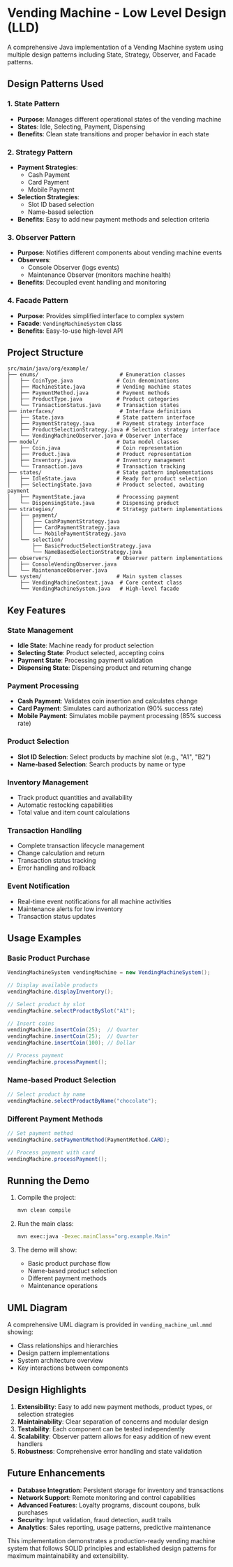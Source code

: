# Vending Machine - Low Level Design (LLD)

A comprehensive Java implementation of a Vending Machine system using multiple design patterns including State, Strategy, Observer, and Facade patterns.

## Design Patterns Used

### 1. State Pattern
- **Purpose**: Manages different operational states of the vending machine
- **States**: Idle, Selecting, Payment, Dispensing
- **Benefits**: Clean state transitions and proper behavior in each state

### 2. Strategy Pattern
- **Payment Strategies**:
  - Cash Payment
  - Card Payment
  - Mobile Payment
- **Selection Strategies**:
  - Slot ID based selection
  - Name-based selection
- **Benefits**: Easy to add new payment methods and selection criteria

### 3. Observer Pattern
- **Purpose**: Notifies different components about vending machine events
- **Observers**:
  - Console Observer (logs events)
  - Maintenance Observer (monitors machine health)
- **Benefits**: Decoupled event handling and monitoring

### 4. Facade Pattern
- **Purpose**: Provides simplified interface to complex system
- **Facade**: `VendingMachineSystem` class
- **Benefits**: Easy-to-use high-level API

## Project Structure

```
src/main/java/org/example/
├── enums/                          # Enumeration classes
│   ├── CoinType.java              # Coin denominations
│   ├── MachineState.java          # Vending machine states
│   ├── PaymentMethod.java         # Payment methods
│   ├── ProductType.java           # Product categories
│   └── TransactionStatus.java     # Transaction states
├── interfaces/                     # Interface definitions
│   ├── State.java                 # State pattern interface
│   ├── PaymentStrategy.java       # Payment strategy interface
│   ├── ProductSelectionStrategy.java # Selection strategy interface
│   └── VendingMachineObserver.java # Observer interface
├── model/                         # Data model classes
│   ├── Coin.java                  # Coin representation
│   ├── Product.java               # Product representation
│   ├── Inventory.java             # Inventory management
│   └── Transaction.java           # Transaction tracking
├── states/                        # State pattern implementations
│   ├── IdleState.java             # Ready for product selection
│   ├── SelectingState.java        # Product selected, awaiting payment
│   ├── PaymentState.java          # Processing payment
│   └── DispensingState.java       # Dispensing product
├── strategies/                    # Strategy pattern implementations
│   ├── payment/
│   │   ├── CashPaymentStrategy.java
│   │   ├── CardPaymentStrategy.java
│   │   └── MobilePaymentStrategy.java
│   └── selection/
│       ├── BasicProductSelectionStrategy.java
│       └── NameBasedSelectionStrategy.java
├── observers/                     # Observer pattern implementations
│   ├── ConsoleVendingObserver.java
│   └── MaintenanceObserver.java
└── system/                        # Main system classes
    ├── VendingMachineContext.java  # Core context class
    └── VendingMachineSystem.java   # High-level facade
```

## Key Features

### State Management
- **Idle State**: Machine ready for product selection
- **Selecting State**: Product selected, accepting coins
- **Payment State**: Processing payment validation
- **Dispensing State**: Dispensing product and returning change

### Payment Processing
- **Cash Payment**: Validates coin insertion and calculates change
- **Card Payment**: Simulates card authorization (90% success rate)
- **Mobile Payment**: Simulates mobile payment processing (85% success rate)

### Product Selection
- **Slot ID Selection**: Select products by machine slot (e.g., "A1", "B2")
- **Name-based Selection**: Search products by name or type

### Inventory Management
- Track product quantities and availability
- Automatic restocking capabilities
- Total value and item count calculations

### Transaction Handling
- Complete transaction lifecycle management
- Change calculation and return
- Transaction status tracking
- Error handling and rollback

### Event Notification
- Real-time event notifications for all machine activities
- Maintenance alerts for low inventory
- Transaction status updates

## Usage Examples

### Basic Product Purchase
```java
VendingMachineSystem vendingMachine = new VendingMachineSystem();

// Display available products
vendingMachine.displayInventory();

// Select product by slot
vendingMachine.selectProductBySlot("A1");

// Insert coins
vendingMachine.insertCoin(25);  // Quarter
vendingMachine.insertCoin(25);  // Quarter
vendingMachine.insertCoin(100); // Dollar

// Process payment
vendingMachine.processPayment();
```

### Name-based Product Selection
```java
// Select product by name
vendingMachine.selectProductByName("chocolate");
```

### Different Payment Methods
```java
// Set payment method
vendingMachine.setPaymentMethod(PaymentMethod.CARD);

// Process payment with card
vendingMachine.processPayment();
```

## Running the Demo

1. Compile the project:
   ```bash
   mvn clean compile
   ```

2. Run the main class:
   ```bash
   mvn exec:java -Dexec.mainClass="org.example.Main"
   ```

3. The demo will show:
   - Basic product purchase flow
   - Name-based product selection
   - Different payment methods
   - Maintenance operations

## UML Diagram

A comprehensive UML diagram is provided in `vending_machine_uml.mmd` showing:
- Class relationships and hierarchies
- Design pattern implementations
- System architecture overview
- Key interactions between components

## Design Highlights

1. **Extensibility**: Easy to add new payment methods, product types, or selection strategies
2. **Maintainability**: Clear separation of concerns and modular design
3. **Testability**: Each component can be tested independently
4. **Scalability**: Observer pattern allows for easy addition of new event handlers
5. **Robustness**: Comprehensive error handling and state validation

## Future Enhancements

- **Database Integration**: Persistent storage for inventory and transactions
- **Network Support**: Remote monitoring and control capabilities
- **Advanced Features**: Loyalty programs, discount coupons, bulk purchases
- **Security**: Input validation, fraud detection, audit trails
- **Analytics**: Sales reporting, usage patterns, predictive maintenance

This implementation demonstrates a production-ready vending machine system that follows SOLID principles and established design patterns for maximum maintainability and extensibility.
